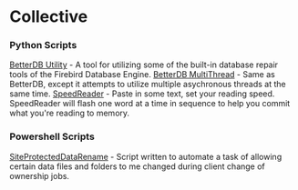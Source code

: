 # Collective


### Python Scripts
[BetterDB Utility](/python_projects/betterdb_utility.py) - A tool for utilizing some of the built-in database repair tools of the Firebird Database Engine. 
[BetterDB MultiThread](/python_projects/betterdb_multithread_wip.py) - Same as BetterDB, except it attempts to utilize multiple asychronous threads at the same time. 
[SpeedReader](/python_projects/speedreader_v3.py) - Paste in some text, set your reading speed. SpeedReader will flash one word at a time in sequence to help you commit what you're reading to memory.


### Powershell Scripts
[SiteProtectedDataRename](/powershell_projects/DataRename/SiteCodeProtectedDataRename.ps1) - Script written to automate  a task of allowing certain data files and folders to me changed during client change of ownership jobs.
